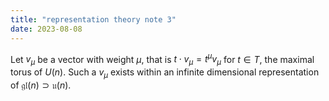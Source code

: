 ```yaml
---
title: "representation theory note 3"
date: 2023-08-08
---
```


Let $v_\mu$ be a vector with weight $\mu$, that is $t\cdot v_\mu=t^\mu v_\mu$ for $t\in T$, the maximal torus of $U(n)$. Such a $v_\mu$ exists within an infinite dimensional representation of $\mathfrak{gl}(n)\supset \mathfrak{u}(n)$.  
